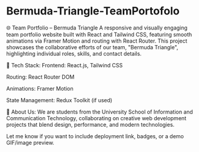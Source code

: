 # Bermuda-Triangle-TeamPortofolo
🌐 Team Portfolio – Bermuda Triangle
A responsive and visually engaging team portfolio website built with React and Tailwind CSS, featuring smooth animations via Framer Motion and routing with React Router. This project showcases the collaborative efforts of our team, "Bermuda Triangle", highlighting individual roles, skills, and contact details.

🚀 Tech Stack:
Frontend: React.js, Tailwind CSS

Routing: React Router DOM

Animations: Framer Motion

State Management: Redux Toolkit (if used)

🏫 About Us:
We are students from the University School of Information and Communication Technology, collaborating on creative web development projects that blend design, performance, and modern technologies.

Let me know if you want to include deployment link, badges, or a demo GIF/image preview.
